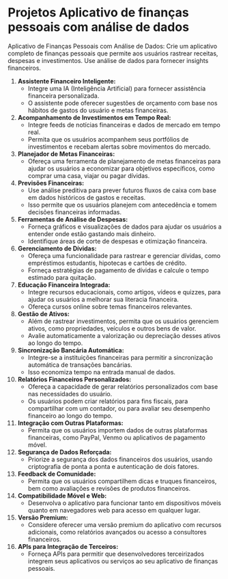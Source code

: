 # Projetos Aplicativo de finanças pessoais com análise de dados
Aplicativo de Finanças Pessoais com Análise de Dados: Crie um aplicativo completo de finanças pessoais que permite aos usuários rastrear receitas, despesas e investimentos. Use análise de dados para fornecer insights financeiros.

1. **Assistente Financeiro Inteligente:**
    - Integre uma IA (Inteligência Artificial) para fornecer assistência financeira personalizada.
    - O assistente pode oferecer sugestões de orçamento com base nos hábitos de gastos do usuário e metas financeiras.
2. **Acompanhamento de Investimentos em Tempo Real:**
    - Integre feeds de notícias financeiras e dados de mercado em tempo real.
    - Permita que os usuários acompanhem seus portfólios de investimentos e recebam alertas sobre movimentos do mercado.
3. **Planejador de Metas Financeiras:**
    - Ofereça uma ferramenta de planejamento de metas financeiras para ajudar os usuários a economizar para objetivos específicos, como comprar uma casa, viajar ou pagar dívidas.
4. **Previsões Financeiras:**
    - Use análise preditiva para prever futuros fluxos de caixa com base em dados históricos de gastos e receitas.
    - Isso permite que os usuários planejem com antecedência e tomem decisões financeiras informadas.
5. **Ferramentas de Análise de Despesas:**
    - Forneça gráficos e visualizações de dados para ajudar os usuários a entender onde estão gastando mais dinheiro.
    - Identifique áreas de corte de despesas e otimização financeira.
6. **Gerenciamento de Dívidas:**
    - Ofereça uma funcionalidade para rastrear e gerenciar dívidas, como empréstimos estudantis, hipotecas e cartões de crédito.
    - Forneça estratégias de pagamento de dívidas e calcule o tempo estimado para quitação.
7. **Educação Financeira Integrada:**
    - Integre recursos educacionais, como artigos, vídeos e quizzes, para ajudar os usuários a melhorar sua literacia financeira.
    - Ofereça cursos online sobre temas financeiros relevantes.
8. **Gestão de Ativos:**
    - Além de rastrear investimentos, permita que os usuários gerenciem ativos, como propriedades, veículos e outros bens de valor.
    - Avalie automaticamente a valorização ou depreciação desses ativos ao longo do tempo.
9. **Sincronização Bancária Automática:**
    - Integre-se a instituições financeiras para permitir a sincronização automática de transações bancárias.
    - Isso economiza tempo na entrada manual de dados.
10. **Relatórios Financeiros Personalizados:**
    - Ofereça a capacidade de gerar relatórios personalizados com base nas necessidades do usuário.
    - Os usuários podem criar relatórios para fins fiscais, para compartilhar com um contador, ou para avaliar seu desempenho financeiro ao longo do tempo.
11. **Integração com Outras Plataformas:**
    - Permita que os usuários importem dados de outras plataformas financeiras, como PayPal, Venmo ou aplicativos de pagamento móvel.
12. **Segurança de Dados Reforçada:**
    - Priorize a segurança dos dados financeiros dos usuários, usando criptografia de ponta a ponta e autenticação de dois fatores.
13. **Feedback de Comunidade:**
    - Permita que os usuários compartilhem dicas e truques financeiros, bem como avaliações e revisões de produtos financeiros.
14. **Compatibilidade Móvel e Web:**
    - Desenvolva o aplicativo para funcionar tanto em dispositivos móveis quanto em navegadores web para acesso em qualquer lugar.
15. **Versão Premium:**
    - Considere oferecer uma versão premium do aplicativo com recursos adicionais, como relatórios avançados ou acesso a consultores financeiros.
16. **APIs para Integração de Terceiros:**
    - Forneça APIs para permitir que desenvolvedores terceirizados integrem seus aplicativos ou serviços ao seu aplicativo de finanças pessoais.
